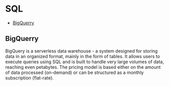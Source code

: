 # SQL
- [BigQuerry](#bigquerry)

## BigQuerry <a name="bigquerry"></a>
BigQuery is a serverless data warehouse - a system designed for storing data in an organized format, mainly in the form of tables. It allows users to execute queries using SQL and is built to handle very large volumes of data, reaching even petabytes. The pricing model is based either on the amount of data processed (on-demand) or can be structured as a monthly subscription (flat-rate).